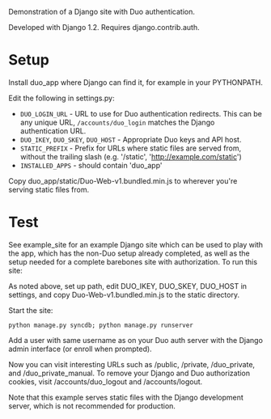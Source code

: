 Demonstration of a Django site with Duo authentication.

Developed with Django 1.2.  Requires django.contrib.auth.

# Setup

Install duo_app where Django can find it, for example in your PYTHONPATH.

Edit the following in settings.py:

* `DUO_LOGIN_URL` - URL to use for Duo authentication redirects.  This
can be any unique URL, `/accounts/duo_login` matches the Django
authentication URL.
* `DUO_IKEY`, `DUO_SKEY`, `DUO_HOST` - Appropriate Duo keys and API host.
* `STATIC_PREFIX` - Prefix for URLs where static files are served
from, without the trailing slash (e.g. '/static',
'http://example.com/static')
* `INSTALLED_APPS` - should contain 'duo_app'

Copy duo_app/static/Duo-Web-v1.bundled.min.js to wherever you're serving static
files from.

# Test

See example_site for an example Django site which can be used to play with the
app, which has the non-Duo setup already completed, as well as the setup needed
for a complete barebones site with authorization.  To run this site:

As noted above, set up path, edit DUO_IKEY, DUO_SKEY, DUO_HOST in settings,
and copy Duo-Web-v1.bundled.min.js to the static directory.

Start the site:

    python manage.py syncdb; python manage.py runserver

Add a user with same username as on your Duo auth server with the Django admin
interface (or enroll when prompted).

Now you can visit interesting URLs such as /public, /private, /duo_private,
and /duo_private_manual.  To remove your Django and Duo authorization cookies,
visit /accounts/duo_logout and /accounts/logout.

Note that this example serves static files with the Django development server,
which is not recommended for production.

